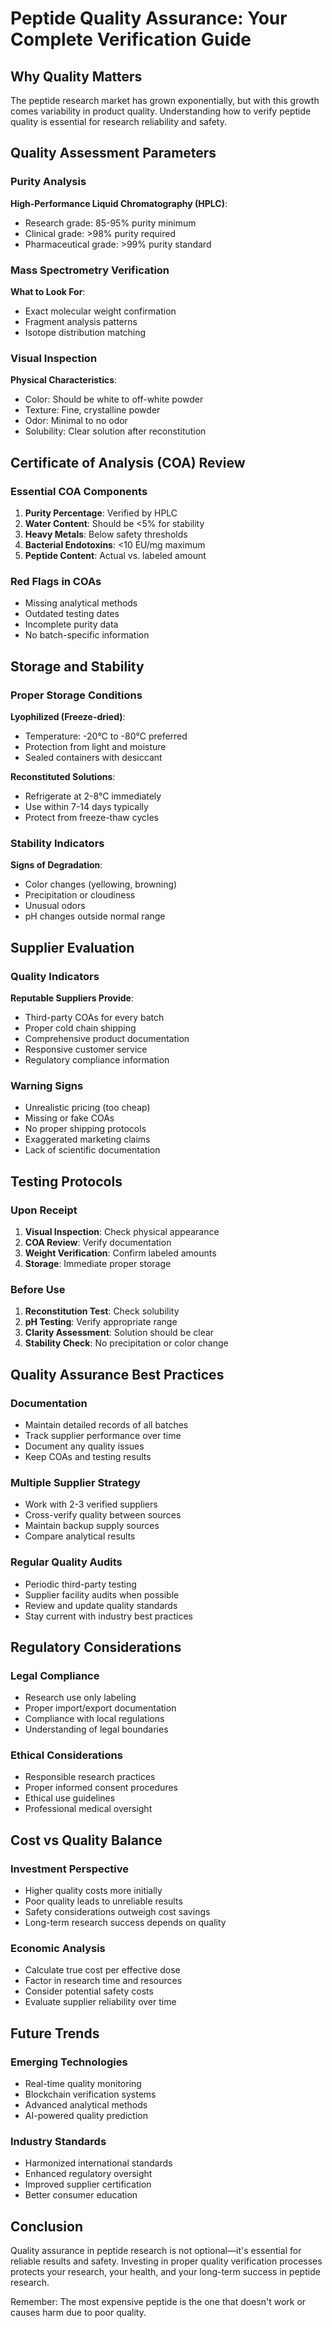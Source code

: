 # Peptide Quality Assurance: Your Complete Verification Guide

## Why Quality Matters

The peptide research market has grown exponentially, but with this growth comes variability in product quality. Understanding how to verify peptide quality is essential for research reliability and safety.

## Quality Assessment Parameters

### Purity Analysis
**High-Performance Liquid Chromatography (HPLC)**:
- Research grade: 85-95% purity minimum
- Clinical grade: >98% purity required
- Pharmaceutical grade: >99% purity standard

### Mass Spectrometry Verification
**What to Look For**:
- Exact molecular weight confirmation
- Fragment analysis patterns
- Isotope distribution matching

### Visual Inspection
**Physical Characteristics**:
- Color: Should be white to off-white powder
- Texture: Fine, crystalline powder
- Odor: Minimal to no odor
- Solubility: Clear solution after reconstitution

## Certificate of Analysis (COA) Review

### Essential COA Components
1. **Purity Percentage**: Verified by HPLC
2. **Water Content**: Should be <5% for stability
3. **Heavy Metals**: Below safety thresholds
4. **Bacterial Endotoxins**: <10 EU/mg maximum
5. **Peptide Content**: Actual vs. labeled amount

### Red Flags in COAs
- Missing analytical methods
- Outdated testing dates
- Incomplete purity data
- No batch-specific information

## Storage and Stability

### Proper Storage Conditions
**Lyophilized (Freeze-dried)**:
- Temperature: -20°C to -80°C preferred
- Protection from light and moisture
- Sealed containers with desiccant

**Reconstituted Solutions**:
- Refrigerate at 2-8°C immediately
- Use within 7-14 days typically
- Protect from freeze-thaw cycles

### Stability Indicators
**Signs of Degradation**:
- Color changes (yellowing, browning)
- Precipitation or cloudiness
- Unusual odors
- pH changes outside normal range

## Supplier Evaluation

### Quality Indicators
**Reputable Suppliers Provide**:
- Third-party COAs for every batch
- Proper cold chain shipping
- Comprehensive product documentation
- Responsive customer service
- Regulatory compliance information

### Warning Signs
- Unrealistic pricing (too cheap)
- Missing or fake COAs
- No proper shipping protocols
- Exaggerated marketing claims
- Lack of scientific documentation

## Testing Protocols

### Upon Receipt
1. **Visual Inspection**: Check physical appearance
2. **COA Review**: Verify documentation
3. **Weight Verification**: Confirm labeled amounts
4. **Storage**: Immediate proper storage

### Before Use
1. **Reconstitution Test**: Check solubility
2. **pH Testing**: Verify appropriate range
3. **Clarity Assessment**: Solution should be clear
4. **Stability Check**: No precipitation or color change

## Quality Assurance Best Practices

### Documentation
- Maintain detailed records of all batches
- Track supplier performance over time
- Document any quality issues
- Keep COAs and testing results

### Multiple Supplier Strategy
- Work with 2-3 verified suppliers
- Cross-verify quality between sources
- Maintain backup supply sources
- Compare analytical results

### Regular Quality Audits
- Periodic third-party testing
- Supplier facility audits when possible
- Review and update quality standards
- Stay current with industry best practices

## Regulatory Considerations

### Legal Compliance
- Research use only labeling
- Proper import/export documentation
- Compliance with local regulations
- Understanding of legal boundaries

### Ethical Considerations
- Responsible research practices
- Proper informed consent procedures
- Ethical use guidelines
- Professional medical oversight

## Cost vs Quality Balance

### Investment Perspective
- Higher quality costs more initially
- Poor quality leads to unreliable results
- Safety considerations outweigh cost savings
- Long-term research success depends on quality

### Economic Analysis
- Calculate true cost per effective dose
- Factor in research time and resources
- Consider potential safety costs
- Evaluate supplier reliability over time

## Future Trends

### Emerging Technologies
- Real-time quality monitoring
- Blockchain verification systems
- Advanced analytical methods
- AI-powered quality prediction

### Industry Standards
- Harmonized international standards
- Enhanced regulatory oversight
- Improved supplier certification
- Better consumer education

## Conclusion

Quality assurance in peptide research is not optional—it's essential for reliable results and safety. Investing in proper quality verification processes protects your research, your health, and your long-term success in peptide research.

Remember: The most expensive peptide is the one that doesn't work or causes harm due to poor quality.